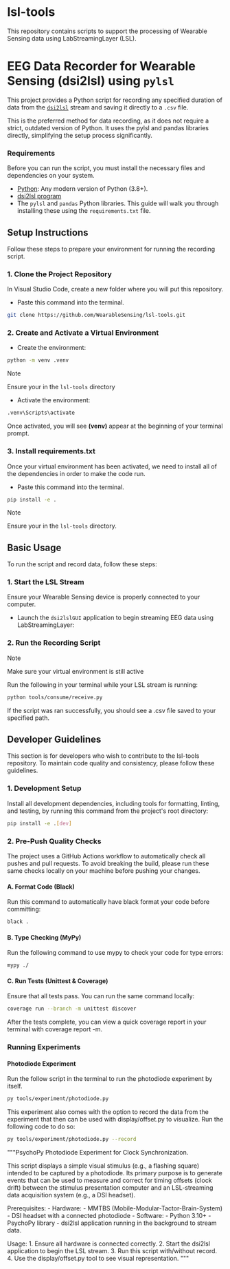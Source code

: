 # lsl-tools
This repository contains scripts to support the processing of Wearable Sensing data using LabStreamingLayer (LSL).

# EEG Data Recorder for Wearable Sensing (dsi2lsl) using ```pylsl```
This project provides a Python script for recording any specified duration of data from the [```dsi2lsl```]( https://github.com/labstreaminglayer/App-WearableSensing/releases) stream and saving it directly to a ```.csv``` file.

This is the preferred method for data recording, as it does not require a strict, outdated version of Python. It uses the pylsl and pandas libraries directly, simplifying the setup process significantly.

### Requirements
Before you can run the script, you must install the necessary files and dependencies on your system.
- [Python](https://www.python.org/downloads/): Any modern version of Python (3.8+).
- [dsi2lsl program](https://github.com/labstreaminglayer/App-WearableSensing/releases)
- The ```pylsl``` and ```pandas``` Python libraries. This guide will walk you through installing these using the ```requirements.txt``` file. 
  
## Setup Instructions

Follow these steps to prepare your environment for running the recording script.

### 1. Clone the Project Repository 
In Visual Studio Code, create a new folder where you will put this repository. 
* Paste this command into the terminal.
```sh
git clone https://github.com/WearableSensing/lsl-tools.git
```

### 2. Create  and Activate a Virtual Environment 
* Create the environment:
```sh
python -m venv .venv
```
> [!NOTE]
> Ensure your in the ```lsl-tools``` directory

* Activate the environment:
```bash
.venv\Scripts\activate
```
Once activated, you will see **(venv)** appear at the beginning of your terminal prompt.

### 3. Install requirements.txt
Once your virtual environment has been activated, we need to install all of the dependencies in order to make the code run.
* Paste this command into the terminal.
  
```sh
pip install -e .
```
> [!NOTE]
> Ensure your in the ```lsl-tools``` directory.

## Basic Usage 
To run the script and record data, follow these steps:

### 1. Start the LSL Stream
Ensure your Wearable Sensing device is properly connected to your computer.
* Launch the ```dsi2lslGUI``` application to begin streaming EEG data using LabStreamingLayer:

### 2. Run the Recording Script
> [!NOTE]
> Make sure your virtual environment is still active

Run the following in your terminal while your LSL stream is running:
```sh
python tools/consume/receive.py
```
If the script was ran successfully, you should see a .csv file saved to your specified path.

## Developer Guidelines

This section is for developers who wish to contribute to the lsl-tools repository. To maintain code quality and consistency, please follow these guidelines.

### 1. Development Setup

Install all development dependencies, including tools for formatting, linting, and testing, by running this command from the project's root directory:

```Bash
pip install -e .[dev]
```

### 2. Pre-Push Quality Checks

The project uses a GitHub Actions workflow to automatically check all pushes and pull requests. To avoid breaking the build, please run these same checks locally on your machine before pushing your changes.

#### A. Format Code (Black)

Run this command to automatically have black format your code before committing:

```Bash
black .
```

#### B. Type Checking (MyPy)

Run the following command to use mypy to check your code for type errors:

```Bash
mypy ./
```

#### C. Run Tests (Unittest & Coverage)

Ensure that all tests pass. You can run the same command locally:

```Bash
coverage run --branch -m unittest discover
```

After the tests complete, you can view a quick coverage report in your terminal with coverage report -m.

### Running Experiments

#### Photodiode Experiment

Run the follow script in the terminal to run the photodiode experiment by itself.

```bash
py tools/experiment/photodiode.py
```

This experiment also comes with the option to record the data from the experiment that then can be used with display/offset.py to visualize. 
Run the following code to do so:

```bash
py tools/experiment/photodiode.py --record
```

"""PsychoPy Photodiode Experiment for Clock Synchronization.

This script displays a simple visual stimulus (e.g., a flashing square)
intended to be captured by a photodiode. Its primary purpose is to generate
events that can be used to measure and correct for timing offsets (clock drift)
between the stimulus presentation computer and an LSL-streaming data
acquisition system (e.g., a DSI headset).

Prerequisites:
    - Hardware:
        - MMTBS (Mobile-Modular-Tactor-Brain-System)
        - DSI headset with a connected photodiode
    - Software:
        - Python 3.10+
        - PsychoPy library
        - dsi2lsl application running in the background to stream data.

Usage:
    1. Ensure all hardware is connected correctly.
    2. Start the dsi2lsl application to begin the LSL stream.
    3. Run this script with/without record.
    4. Use the display/offset.py tool to see visual representation.
"""
